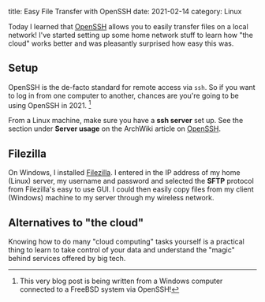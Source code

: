 title: Easy File Transfer with OpenSSH
date: 2021-02-14
category: Linux

Today I learned that [OpenSSH](https://www.openssh.com) allows you to easily
transfer files on a local network! I've started setting up some home network
stuff to learn how "the cloud" works better and was pleasantly surprised how
easy this was.

Setup
---------

OpenSSH is the de-facto standard for remote access via `ssh`. So if you want to
log in from one computer to another, chances are you're going to be using
OpenSSH in 2021. [^1]

From a Linux machine, make sure you have a **ssh server** set up. See the
section under **Server usage** on the ArchWiki article on
[OpenSSH](https://wiki.archlinux.org/index.php/OpenSSH).

Filezilla
---------

On Windows, I installed [Filezilla](https://filezilla-project.org). I entered
in the IP address of my home (Linux) server, my username and password and
selected the **SFTP** protocol from Filezilla's easy to use GUI.
I could then easily copy files from my client (Windows) machine to my server
through my wireless network.

Alternatives to "the cloud"
---------------------------

Knowing how to do many "cloud computing" tasks yourself is a practical thing to
learn to take control of your data and understand the "magic" behind services
offered by big tech.

[^1]: This very blog post is being written from a Windows computer connected to
  a FreeBSD system via OpenSSH!
